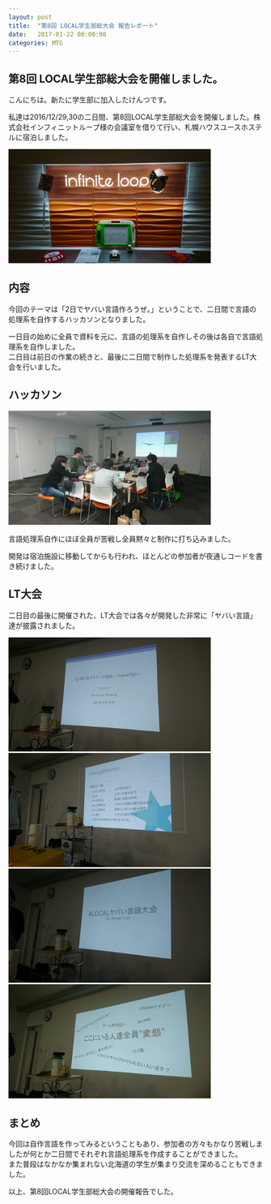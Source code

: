 ```yaml
---
layout: post
title:  "第8回 LOCAL学生部総大会 報告レポート"
date:   2017-01-22 00:00:00
categories: MTG
---
```


## 第8回 LOCAL学生部総大会を開催しました。

こんにちは。新たに学生部に加入したけんつです。  

私達は2016/12/29,30の二日間、第8回LOCAL学生部総大会を開催しました。株式会社インフィニットループ様の会議室を借りて行い、札幌ハウスユースホステルに宿泊しました。  

<img src=/static/img/localst2016/localst2016_2.jpg width=400px>

## 内容

今回のテーマは「2日でヤバい言語作ろうぜ。」ということで、二日間で言語の処理系を自作するハッカソンとなりました。  

一日目の始めに全員で資料を元に、言語の処理系を自作しその後は各自で言語処理系を自作しました。  
二日目は前日の作業の続きと、最後に二日間で制作した処理系を発表するLT大会を行いました。

## ハッカソン

<img src=/static/img/localst2016/localst2016_1.jpg width=400px>  

言語処理系自作にほぼ全員が苦戦し全員黙々と制作に打ち込みました。  


開発は宿泊施設に移動してからも行われ、ほとんどの参加者が夜通しコードを書き続けました。

## LT大会

二日目の最後に開催された、LT大会では各々が開発した非常に「ヤバい言語」達が披露されました。  

<img src=/static/img/localst2016/localst2016_4.jpg width=400px>  

<img src=/static/img/localst2016/localst2016_6.jpg width=400px>   

<img src=/static/img/localst2016/localst2016_5.jpg width=400px>   

<img src=/static/img/localst2016/localst2016_3.jpg width=400px> 

## まとめ

今回は自作言語を作ってみるということもあり、参加者の方々もかなり苦戦しましたが何とか二日間でそれぞれ言語処理系を作成することができました。  
また普段はなかなか集まれない北海道の学生が集まり交流を深めることもできました。  

以上、第8回LOCAL学生部総大会の開催報告でした。
